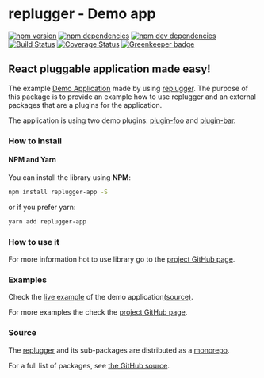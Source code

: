 # replugger - Demo app 

[![npm version](https://img.shields.io/npm/v/replugger-app.svg)](https://www.npmjs.com/package/replugger-app)
[![npm dependencies](https://img.shields.io/david/macku/replugger.svg)](https://david-dm.org/macku/replugger)
[![npm dev dependencies](https://img.shields.io/david/dev/macku/replugger.svg)](https://david-dm.org/macku/replugger?type=dev)
[![Build Status](https://travis-ci.org/macku/replugger.svg)](https://travis-ci.org/macku/replugger)
[![Coverage Status](https://s3.amazonaws.com/assets.coveralls.io/badges/coveralls_100.svg)](https://coveralls.io/github/macku/replugger?branch=master)
[![Greenkeeper badge](https://badges.greenkeeper.io/macku/replugger.svg)](https://greenkeeper.io/)

## React pluggable application made easy!

The example [Demo Application](https://github.com/macku/replugger/tree/master/packages/demo-app) made by using [replugger](https://github.com/macku/replugger).
The purpose of this package is to provide an example how to use replugger and an external packages that are a plugins for the application. 

The application is using two demo plugins: [plugin-foo](https://github.com/macku/replugger/tree/master/packages/demo-plugin-foo) and [plugin-bar](https://github.com/macku/replugger/tree/master/packages/demo-plugin-bar).

### How to install

#### NPM and Yarn

You can install the library using **NPM**:

```bash
npm install replugger-app -S
```

or if you prefer yarn:

```bash
yarn add replugger-app
```

### How to use it

For more information hot to use library go to the [project GitHub page](https://github.com/macku/replugger).

### Examples

Check the [live example](https://stackblitz.com/edit/replugger-demo-app) of the demo application[(source)](https://github.com/macku/replugger/tree/master/packages/demo-app).

For more examples the check the [project GitHub page](https://github.com/macku/replugger).

### Source

The [replugger](https://github.com/macku/replugger) and its sub-packages are distributed as a [monorepo](https://github.com/babel/babel/blob/master/doc/design/monorepo.md).

For a full list of packages, see [the GitHub source](https://github.com/macku/replugger/tree/master/packages).


